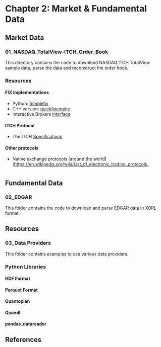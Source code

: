 # Chapter 2: Market & Fundamental Data


## Market Data

### 01_NASDAQ_TotalView-ITCH_Order_Book

This directory contains the code to download NASDAQ ITCH TotalView sample data, parse the data and reconstruct the order book.

### Resources

#### FIX implementations

 - Python: [Simplefix](https://github.com/da4089/simplefix)
 - C++ version: [quickfixengine](http://www.quickfixengine.org/)
 - Interactive Brokers [interface](https://www.interactivebrokers.com/en/index.php?f=4988)

#### ITCH Protocol

- The ITCH [Specifications](http://www.nasdaqtrader.com/content/technicalsupport/specifications/dataproducts/NQTVITCHspecification.pdf)

#### Other protocols

 - Native exchange protocols [around the world](https://en.wikipedia.org/wiki/List_of_electronic_trading_protocols_
#

## Fundamental Data

### 02_EDGAR

This folder contains the code to download and parse EDGAR data in XBRL format.

## Resources

### 03_Data Providers

This folder contains examples to use various data providers.

### Python Libraries

#### HDF Format

#### Parquet Format

#### Quantopian


#### Quandl

#### pandas_datareader



## References

